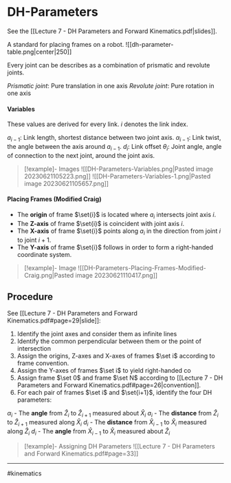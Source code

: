 # DH-Parameters
See the [[Lecture 7 - DH Parameters and Forward Kinematics.pdf|slides]].

A standard for placing frames on a robot.
![[dh-parameter-table.png|center|250]]

Every joint can be describes as a combination of prismatic and revolute joints.

*Prismatic joint*: Pure translation in one axis
*Revolute joint*: Pure rotation in one axis

#### Variables
These values are derived for every link. $i$ denotes the link index.

$a_{i-1}$: Link length, shortest distance between two joint axis.
$\alpha_{i-1}$: Link twist, the angle between the axis around $a_{i-1}$.
$d_{i}$: Link offset
$\theta_{i}$: Joint angle, angle of connection to the next joint, around the joint axis.

>[!example]- Images
>![[DH-Parameters-Variables.png|Pasted image 20230621105223.png]]
>![[DH-Parameters-Variables-1.png|Pasted image 20230621105657.png]]

#### Placing Frames (Modified Craig)
- The **origin** of frame $\set{i}$ is located where $a_{i}$ intersects joint axis $i$.
- The **Z-axis** of frame $\set{i}$ is coincident with joint axis $i$.
- The **X-axis** of frame $\set{i}$ points along $a_{i}$ in the direction from joint $i$ to joint $i + 1$.
- The **Y-axis** of frame $\set{i}$ follows in order to form a right-handed coordinate system.

>[!example]- Image
>![[DH-Parameters-Placing-Frames-Modified-Craig.png|Pasted image 20230621110417.png]]

## Procedure
See [[Lecture 7 - DH Parameters and Forward Kinematics.pdf#page=29|slide]]:

1. Identify the joint axes and consider them as infinite lines
2. Identify the common perpendicular between them or the point of intersection
3. Assign the origins, Z-axes and X-axes of frames $\set i$ according to frame convention.
4. Assign the Y-axes of frames $\set i$ to yield right-handed co
5. Assign frame $\set 0$ and frame $\set N$ according to [[Lecture 7 - DH Parameters and Forward Kinematics.pdf#page=26|convention]].
6. For each pair of frames $\set i$ and $\set{i+1}$, identify the four DH parameters:

$\alpha_i$ - The **angle** from $\hat{Z}_i$ to $\hat{Z}_{i+1}$ measured about $\hat{X}_i$
$a_i$ - The **distance** from $\hat{Z}_i$ to $\hat{Z}_{i+1}$ measured along $\hat{X}_i$
$d_i$ - The **distance** from $\hat{X}_{i-1}$ to $\hat{X}_i$ measured along $\hat{Z}_i$
$d_i$ - The **angle** from $\hat{X}_{i-1}$ to $\hat{X}_i$ measured about $\hat{Z}_i$

>[!example]- Assigning DH Parameters
>![[Lecture 7 - DH Parameters and Forward Kinematics.pdf#page=33]]

---
#kinematics 
